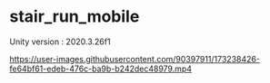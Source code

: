 # stair_run_mobile
 Unity version : 2020.3.26f1

https://user-images.githubusercontent.com/90397911/173238426-fe64bf61-edeb-476c-ba9b-b242dec48979.mp4

